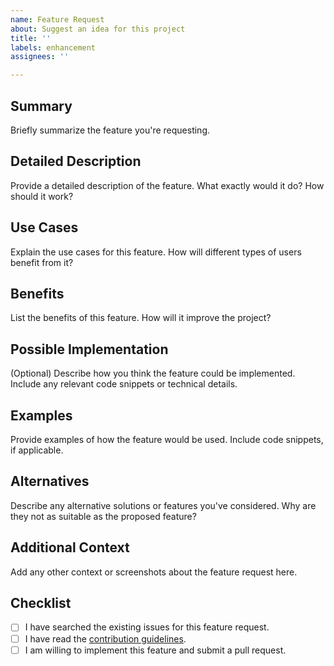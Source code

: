 ```yaml
---
name: Feature Request
about: Suggest an idea for this project
title: ''
labels: enhancement
assignees: ''

---
```


## Summary

Briefly summarize the feature you're requesting.

## Detailed Description

Provide a detailed description of the feature. What exactly would it do? How should it work?

## Use Cases

Explain the use cases for this feature. How will different types of users benefit from it?

## Benefits

List the benefits of this feature. How will it improve the project?

## Possible Implementation

(Optional) Describe how you think the feature could be implemented. Include any relevant code snippets or technical
details.

## Examples

Provide examples of how the feature would be used. Include code snippets, if applicable.

## Alternatives

Describe any alternative solutions or features you've considered. Why are they not as suitable as the proposed feature?

## Additional Context

Add any other context or screenshots about the feature request here.

## Checklist

- [ ] I have searched the existing issues for this feature request.
- [ ] I have read the [contribution guidelines](../../CONTRIBUTING.md).
- [ ] I am willing to implement this feature and submit a pull request.
